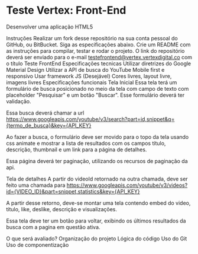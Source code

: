# Teste Vertex: Front-End
Desenvolver uma aplicação HTML5

Instruções
Realizar um fork desse repositório na sua conta pessoal do GitHub, ou BitBucket.
Siga as especificações abaixo.
Crie um README com as instruções para compilar, testar e rodar o projeto.
O link do repositório deverá ser enviado para o e-mail testefrontend@vertex.vertexdigital.co com o título Teste FrontEnd
Especificações tecnicas
Utilizar diretrizes do Google Material Design
Utilizar a API de busca do YouTube
Mobile first e responsivo
Usar framework JS (Desejável)
Cores livres, layout livre, imagens livres
Especificações funcionais
Tela Inicial
Essa tela terá um formulário de busca posicionado no meio da tela com campo de texto com placeholder "Pesquisar" e um botão "Buscar". Esse formulário deverá ter validação.

Essa busca deverá chamar a url https://www.googleapis.com/youtube/v3/search?part=id,snippet&q={termo_de_busca}&key={API_KEY}

Ao fazer a busca, o formulário deve ser movido para o topo da tela usando css animate e mostrar a lista de resultados com os campos título, descrição, thumbnail e um link para a página de detalhes.

Essa página deverá ter paginação, utilizando os recursos de paginação da api.

Tela de detalhes
A partir do videoId retornado na outra chamada, deve ser feito uma chamada para https://www.googleapis.com/youtube/v3/videos?id={VIDEO_ID}&part=snippet,statistics&key={API_KEY}

A partir desse retorno, deve-se montar uma tela contendo embed do video, título, like, deslike, descrição e visualizações.

Essa tela deve ter um botão para voltar, exibindo os últimos resultados da busca com a pagina em questão ativa.

O que será avaliado?
Organização do projeto
Lógica do código
Uso do Git
Uso de componentização
